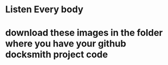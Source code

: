 # Listen Every body
# download these images in the folder where you have your github docksmith project code 
